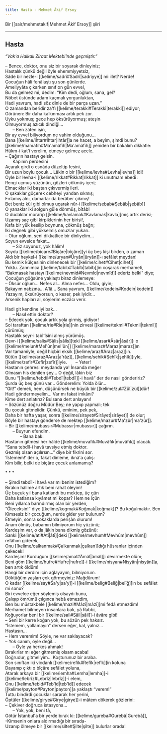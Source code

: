 ```yaml
---
title: Hasta - Mehmet Âkif Ersoy
---
```


Bir [[sair/mehmetakif|Mehmet Âkif Ersoy]] şiiri

---

## Hasta
*“Vak'a Halkalı Ziraat Mektebi'nde geçmiştir.”*

– Bence, doktor, onu siz bir soyarak dinleyiniz;  
Hastalık çünkü değil öyle ehemmiyyetsiz,  
Sâde bir nezle-i [[kelime/sadri#Sadrî|sadriyye]] mi illet? Nerde!  
Çocuğun hâli fenâlaştı şu son günlerde.  
Ameliyyâta çıkarken sınıf on gün evvel,  
Bu da gelmez mi, dedim: “Kim dedi, oğlum, sana, gel?  
Nöbet üstünde adam kaçmalı yorgunluktan,  
Hadi yavrum, hadi söz dinle de bir parça uzan.”  
O zamandan beridir za'fı [[kelime/terakki#Terakkî|terakkî]] ediyor;  
Görünen: Bir daha kalkınması artık pek zor.  
Uyku yokmuş; gece hep öksürüyormuş; ateşin  
Olmuyormuş azıcık dindiği...  
      – Ben zâten işin,  
Bir ay evvel biliyordum ne vahim olduğunu...  
Bana [[kelime/ihtar#İhtar|ihtâr]]a ne hacet, a beyim, şimdi bunu?  
[[kelime/mamafih#Ma'amâfih|Ma'amâfih]] yeniden bir bakalım dikkatle:  
Hükm-i kat'î verelim, etmeye gelmez acele.  
– Çağırın hastayı gelsin.  
      Kapının perdesini  
Açarak girdi o esnâda düzeltip fesini,  
Bir uzun boylu çocuk... Lâkin o bir [[kelime/levha#Levha|levha]] idi!  
Öyle bir levha-i [[kelime/rikkat#Rikkat|rikkat]] ki unutmam ebedî :  
Rengi uçmuş yüzünün, gözleri çökmüş içeri;  
Elmacıklar iki baştan çıkıvermiş ileri.  
O şakaklar göçerek cebheyi yandan sıkmış;  
Fırlamış alnı, damarlar da berâber çıkmış!  
Bet beniz kül gibi olmuş uçarak nûr-i [[kelime/sebab#Şebâb|şebâb]]  
O yanaklar iki solgun güle dönmüş, bîtâb!  
O dudaklar morarıp [[kelime/kavlamak#Kavlamak|kavla]]mış artık derisi;  
Uzamış saç gibi kirpiklerinin her birisi!,  
Kafa bir yük kesilip boynuna, çökmüş bağrı;  
İki değnek gibi yükselmiş omuzlar yukarı.  
– Otur oğlum, seni dikkatlice bir dinliyelim...  
Soyun evvelce fakat...  
      – Siz soyunuz, yok hâlim!  
Soydu [[kelime/bicare#Bîçâre|bîçâre]]yi üç beş kişi birden, o zaman  
Aldı bir heykel-i [[kelime/uryan#Üryân|üryân]]-ı sefâlet meydan!  
Bu kemik külçesinin dinlenecek bir [[kelime/cihet#Cihet|cihet]]i  
Yoktu. Zannımca [[kelime/tabib#Tabîb|tabîb]]in coşarak merhameti,  
“Bakmasak hastayı [[kelime/nevmid#Nevmîd|nevmîd]] ederiz belki” diye;  
Çocuğun göğsüne yaklaştı biraz dinlemeye:  
– Öksür oğlum... Nefes al... Alma nefes... Oldu, giyin;  
Bakayım nabzına... A'lâ... Sana yavrum, [[kelime/kodein#Kodein|kodein]]  
Yazayım, öksürüyorsun, o keser, pek iyidir...  
Arsenik hapları al, söylerim eczâcı verir.

Hadi git kendine iyi bak...  
      – Nasıl ettin doktor?  
– Edecek yok, çocuk artık yola girmiş, gidiyor!  
Sol taraftan [[kelime/rie#Rie|rie]]nin zirvesi [[kelime/tekmil#Tekmil|tekmil]] çürümüş;  
Hastalık seyr-i tabî'îsini almış yürümüş.  
Devr-i [[kelime/salis#Sâlis|sâlis]]teki [[kelime/asar#Âsâr|âsâr]]ı o [[kelime/melun#Mel'ûn|mel'ûn]] [[kelime/maraz#Maraz|maraz]]ın  
Var tamamiyle, değil hiçbiri eksik [[kelime/araz#Araz|araz]]ın.  
Bütün [[kelime/araz#Araz|a'râz]], [[kelime/sehik#Şehîk|şehîk]]ıyle, [[kelime/zefir#Zefîr|zefîr]]iyle.
      – Yeter!  
Hastanın çehresi meydanda ya! İnsanda meğer  
Olmasın his denilen şey... O değil, lâkin biz  
Bunu “[[kelime/tebdil#Tebdîl|tebdîl]]-i havâ” der de nasıl göndeririz?  
Şurda üç beş günü var... Gönderelim: Yolda ölür...  
“Git!” demek, hem, düşünürsek ne büyük bir [[kelime/zul#Zül|zül]]dür!  
Hadi göndermeyelim... Var mı fakat imkânı?  
Kime dert anlatırız? Bulsana dert anlayanı!  
– Sözünüz doğru Müdür Bey; ne yapıp yapmalı; tek  
Bu çocuk gitmelidir. Çünkü, emînim, pek pek,  
Daha bir hafta yaşar, sonra [[kelime/sirayet#Sirâyet|sirâyet]] de olur;  
Böyle bir hastayı gönderse de mektep [[kelime/mazur#Ma'zûr|ma'zûr]].  
– Bir [[kelime/mubassır#Mubassır|mubassır]] çağırın.  
      – Buyrun efendim.  
            – Bana bak:  
Hastanın gitmesi her hâlde [[kelime/muvafik#Muvâfık|muvâfık]] olacak.  
“Sana tebdîl-i havâ tavsiye etmiş doktor.  
Gezmiş olsan açılırsın...” diye bir fikrini sor.  
‘İstemem!‘ der o, fakat dinleme, iknâ'a çalış:  
Kim bilir, belki de bîçâre çocuk anlamamış?

\* * *

– Şimdi tebdîl-i havâ var mı benim istediğim?  
Bırakın hâlime artık beni rahat öleyim!  
Üç buçuk yıl bana katlandı bu mektep, üç gün  
Daha katlansa kıyâmet mi kopar? Hem ne içün  
Beni yıllarca barındırmış olan bir yerden,  
“Öleceksin!” diye [[kelime/kogmak#Koğmak|koğmak]]? Bu koğulmaktır. Ben  
Kimsesiz bir çocuğum, nerde gider yer bulurum?  
Etmeyin, sonra sokaklarda perîşân olurum!  
Anam ölmüş, babamın bilmiyorum hiç yüzünü;  
Kardeşim var, o da lâkin bana dikmiş gözünü:  
Sanki [[kelime/ati#Âtî|âtî]]deki [[kelime/mevhum#Mevhûm|mevhûm]] refâhım giderek,  
Onu [[kelime/calkanmak#Çalkanmak|çalkan]]dığı hüsranlar içinden çekecek!  
Kardeşim! Kurduğum [[kelime/amal#Âmâl|âmâl]]i devirmekte ölüm;  
Beni göm [[kelime/hufre#Hufre|hufre]]-i [[kelime/nisyan#Nisyân|nisyân]]a, ben artık öldüm!  
Hangi bir derdim için ağlayayım, bilmiyorum.  
Döktüğüm yaşları çok görmeyiniz: Mağdûrum!  
O kadar [[kelime/say#Sa'y|sa'y]]-i [[kelime/belig#Beliğ|belîğ]]in bu sefâlet mi sonu?  
Biri evvelce eğer söylemiş olsaydı bunu,  
Çalışıp ömrümü çılgınca hebâ etmezdim,  
Ben bu müstakbele [[kelime/mazi#Mâzî|mâzî]]mi fedâ etmezdim!  
Merhamet bilmeyen insanlara bak, yâ Rabbi,  
Koğuyorlar beni bir [[kelime/sail#Sâil|sâil]]-i âvâre gibi!  
– Seni bir kerre koğan yok, bu sözün pek haksız.  
“İstemem, yollamayın” dersen eğer, kal, yalnız...  
Hastasın...  
– Hem veremim! Söyle, ne var saklayacak?  
– Yok canım, öyle değil...  
      – Öyle ya herkes ahmak!  
Bırakırlar mı eğer gitmemiş olsam acaba!  
Doğrudur, gitmeliyim... Koşturunuz bir araba.  
Son sınıftan iki vicdanlı [[kelime/refik#Refîk|refîk]]in koluna  
Dayanıp çıktı o bîçâre sefâlet yoluna,  
Atarak arkaya bir [[kelime/lemha#Lemha|lemha]]-i [[kelime/lebriz#Lebrîz|lebrîz]]-i elem,  
Onu [[kelime/tebid#Teb'îd|teb'îd]] edecek [[kelime/payton#Payton|payton]]a yaklaştı “verem!”  
Tuttu bindirdi çocuklar sararak her yerini,  
Öptüler [[kelime/girye#Girye|girye]]-i mâtem dökerek gözlerini:  
– Çekiver doğruca istasyona...  
      – Yok, yok, beni tâ,  
Götür İstanbul'a bir yerde bırak ki: [[kelime/gureba#Gurebâ|Gurebâ]],  
-Kimsenin onlara aldırmadığı bir sırada-  
Uzanıp ölmeye bir [[kelime/silte#Şilte|şilte]] bulurlar orada!